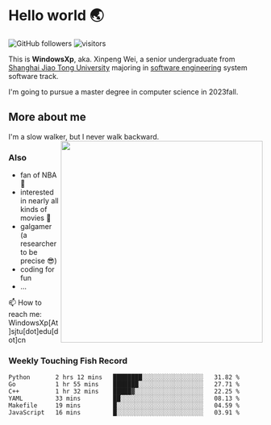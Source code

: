 <!--
**WindowsXp-Beta/WindowsXp-Beta** is a ✨ _special_ ✨ repository because its `README.md` (this file) appears on your GitHub profile.

Here are some ideas to get you started:

- 🔭 I’m currently working on ...
- 🌱 I’m currently learning ...
- 👯 I’m looking to collaborate on ...
- 🤔 I’m looking for help with ...
- 💬 Ask me about ...
- 📫 How to reach me: ...
- 😄 Pronouns: ...
- ⚡ Fun fact: ...
-->
# Hello world :earth_asia:

![GitHub followers](https://img.shields.io/github/followers/WindowsXp-Beta?style=social)
![visitors](https://visitor-badge.glitch.me/badge?page_id=WindowsXp-Beta)

This is **WindowsXp**, aka. Xinpeng Wei, a senior undergraduate from [Shanghai Jiao Tong University](http://en.sjtu.edu.cn/) majoring in [software engineering](http://www.se.sjtu.edu.cn/) system software track.

I'm going to pursue a master degree in computer science in 2023fall.

## More about me

I'm a slow walker, but I never walk backward.<img align='right' src='https://github-readme-stats.vercel.app/api/top-langs/?username=WindowsXp-Beta&layout=compact&hide=scss,hcl,Tcl&langs_count=5&theme=tokyonight' width='400px'>

### Also
- fan of NBA :basketball:
- interested in nearly all kinds of movies :movie_camera:
- galgamer (a researcher to be precise :sunglasses:)
- coding for fun
- ...

📫 How to reach me: WindowsXp[At]sjtu[dot]edu[dot]cn

### Weekly Touching Fish Record

<!--START_SECTION:waka-->

```text
Python       2 hrs 12 mins   ████████░░░░░░░░░░░░░░░░░   31.82 %
Go           1 hr 55 mins    ███████░░░░░░░░░░░░░░░░░░   27.71 %
C++          1 hr 32 mins    █████▓░░░░░░░░░░░░░░░░░░░   22.25 %
YAML         33 mins         ██░░░░░░░░░░░░░░░░░░░░░░░   08.13 %
Makefile     19 mins         █░░░░░░░░░░░░░░░░░░░░░░░░   04.59 %
JavaScript   16 mins         █░░░░░░░░░░░░░░░░░░░░░░░░   03.91 %
```

<!--END_SECTION:waka-->
